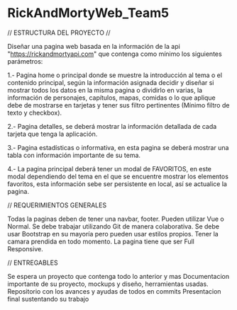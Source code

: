 # RickAndMortyWeb_Team5

// ESTRUCTURA DEL PROYECTO //

Diseñar una pagina web basada en la información de la api "https://rickandmortyapi.com" que contenga como mínimo los
siguientes parámetros:

1.- Pagina home o principal donde se muestre la introducción al tema o el
contenido principal, según la información asignada decidir y
diseñar si mostrar todos los datos en la misma pagina o dividirlo en varias, la
información de personajes, capítulos, mapas, comidas o lo que aplique
debe de mostrarse en tarjetas y tener sus filtro pertinentes (Mínimo filtro de
texto y checkbox).

2.- Pagina detalles, se deberá mostrar la información detallada de cada
tarjeta que tenga la aplicación.

3.- Pagina estadísticas o informativa, en esta pagina se deberá mostrar una
tabla con información importante de su tema.

4.- La pagina principal deberá tener un modal de FAVORITOS, en este modal
dependiendo del tema en el que se encuentre mostrar los elementos
favoritos, esta información sebe ser persistente en local, así se actualice la
pagina.

// REQUERIMIENTOS GENERALES

Todas la paginas deben de tener una navbar, footer.
Pueden utilizar Vue o Normal.
Se debe trabajar utilizando Git de manera colaborativa.
Se debe usar Bootstrap en su mayoría pero pueden usar estilos propios.
Tener la camara prendida en todo momento.
La pagina tiene que ser Full Responsive.

// ENTREGABLES

Se espera un proyecto que contenga todo lo anterior y mas
Documentacion importante de su proyecto, mockups y
diseño, herramientas usadas.
Repositorio con los avances y ayudas de todos en commits
Presentacion final sustentando su trabajo
 
